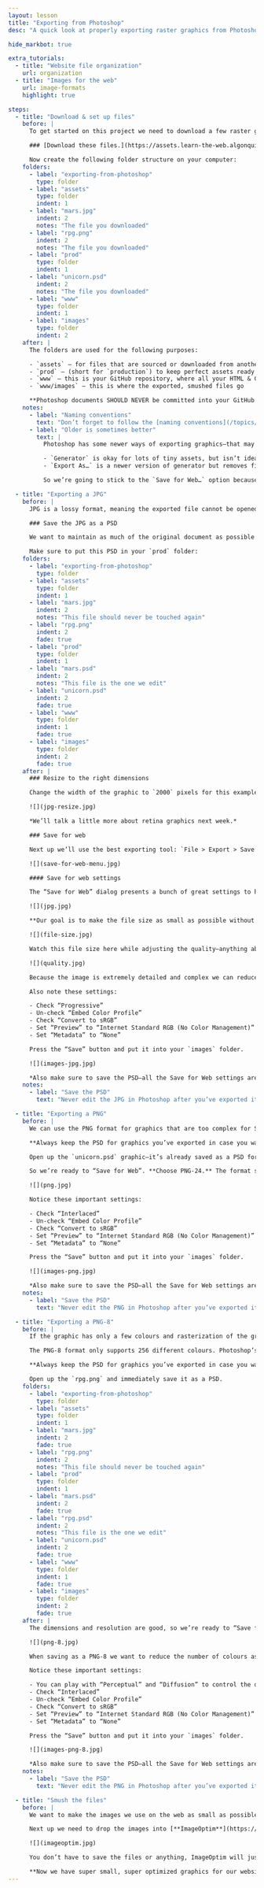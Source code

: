 ```yaml
---
layout: lesson
title: "Exporting from Photoshop"
desc: "A quick look at properly exporting raster graphics from Photoshop."

hide_markbot: true

extra_tutorials:
  - title: "Website file organization"
    url: organization
  - title: "Images for the web"
    url: image-formats
    highlight: true

steps:
  - title: "Download & set up files"
    before: |
      To get started on this project we need to download a few raster graphics that we can manipulate & export.

      ### [Download these files.](https://assets.learn-the-web.algonquindesign.ca/web-dev-3/exporting-from-photoshop-download.zip)

      Now create the following folder structure on your computer:
    folders:
      - label: "exporting-from-photoshop"
        type: folder
      - label: "assets"
        type: folder
        indent: 1
      - label: "mars.jpg"
        indent: 2
        notes: "The file you downloaded"
      - label: "rpg.png"
        indent: 2
        notes: "The file you downloaded"
      - label: "prod"
        type: folder
        indent: 1
      - label: "unicorn.psd"
        indent: 2
        notes: "The file you downloaded"
      - label: "www"
        type: folder
        indent: 1
      - label: "images"
        type: folder
        indent: 2
    after: |
      The folders are used for the following purposes:

      - `assets` — for files that are sourced or downloaded from another location that aren’t ready to be exported. *These files usually need to be credited to the author because you didn’t create them.*
      - `prod` — (short for `production`) to keep perfect assets ready for exporting, in case they need to be changed
      - `www` — this is your GitHub repository, where all your HTML & CSS files are (we’re not using GitHub right now)
      - `www/images` — this is where the exported, smushed files go

      **Photoshop documents SHOULD NEVER be committed into your GitHub repository.**
    notes:
      - label: "Naming conventions"
        text: "Don’t forget to follow the [naming conventions](/topics/naming-paths-cheat-sheet/#naming-conventions)."
      - label: "Older is sometimes better"
        text: |
          Photoshop has some newer ways of exporting graphics—that may work really well for mobile apps but are inferior for The Open Web.

          - `Generator` is okay for lots of tiny assets, but isn’t ideal for good compression. It also messes with layer names.
          - `Export As…` is a newer version of generator but removes file size controls that are so essential so saving for the web.

          So we’re going to stick to the `Save for Web…` option because it is still the best tool—even though Adobe wants us to think otherwise by labeling it as “Legacy”.

  - title: "Exporting a JPG"
    before: |
      JPG is a lossy format, meaning the exported file cannot be opened again because it has lost much of the information—**always save the PSD for JPGs you export!**

      ### Save the JPG as a PSD

      We want to maintain as much of the original document as possible and PSD can do that. JPGs are throw away graphics—they should never be edited after they’ve been compressed for the web.

      Make sure to put this PSD in your `prod` folder:
    folders:
      - label: "exporting-from-photoshop"
        type: folder
      - label: "assets"
        type: folder
        indent: 1
      - label: "mars.jpg"
        indent: 2
        notes: "This file should never be touched again"
      - label: "rpg.png"
        indent: 2
        fade: true
      - label: "prod"
        type: folder
        indent: 1
      - label: "mars.psd"
        indent: 2
        notes: "This file is the one we edit"
      - label: "unicorn.psd"
        indent: 2
        fade: true
      - label: "www"
        type: folder
        indent: 1
        fade: true
      - label: "images"
        type: folder
        indent: 2
        fade: true
    after: |
      ### Resize to the right dimensions

      Change the width of the graphic to `2000` pixels for this example. The “Resolution” should be `72` because browsers literally don’t understand resolution.

      ![](jpg-resize.jpg)

      *We’ll talk a little more about retina graphics next week.*

      ### Save for web

      Next up we’ll use the best exporting tool: `File > Export > Save for Web (Legacy)…`

      ![](save-for-web-menu.jpg)

      #### Save for web settings

      The “Save for Web” dialog presents a bunch of great settings to help use reduce the file size as much as possible.

      ![](jpg.jpg)

      **Our goal is to make the file size as small as possible without compromising the quality of the graphic too much.**

      ![](file-size.jpg)

      Watch this file size here while adjusting the quality—anything above `250 KB` should make you feel sick to your stomach.

      ![](quality.jpg)

      Because the image is extremely detailed and complex we can reduce the quality quite a lot without noticing too much degradation. *If this were a human or animal pay special attention to the face and eyes.*

      Also note these settings:

      - Check “Progressive”
      - Un-check “Embed Color Profile”
      - Check “Convert to sRGB”
      - Set “Preview” to “Internet Standard RGB (No Color Management)”
      - Set “Metadata” to “None”

      Press the “Save” button and put it into your `images` folder.

      ![](images-jpg.jpg)

      *Also make sure to save the PSD—all the Save for Web settings are stored in the PSD so that if you have to re-export the graphic everything is remembered.*
    notes:
      - label: "Save the PSD"
        text: "Never edit the JPG in Photoshop after you’ve exported it—always go back to your original PSD file."

  - title: "Exporting a PNG"
    before: |
      We can use the PNG format for graphics that are too complex for SVGs—but try to use SVG first.

      **Always keep the PSD for graphics you’ve exported in case you want to edit them later—never edit from the PNG file.**

      Open up the `unicorn.psd` graphic—it’s already saved as a PSD for you; the dimensions are correct; and the resolution is set at `72`.

      So we’re ready to “Save for Web”. **Choose PNG-24.** The format supports millions of colours and 256 levels of transparency.

      ![](png.jpg)

      Notice these important settings:

      - Check “Interlaced”
      - Un-check “Embed Color Profile”
      - Check “Convert to sRGB”
      - Set “Preview” to “Internet Standard RGB (No Color Management)”
      - Set “Metadata” to “None”

      Press the “Save” button and put it into your `images` folder.

      ![](images-png.jpg)

      *Also make sure to save the PSD—all the Save for Web settings are stored in the PSD so that if you have to re-export the graphic everything is remembered.*
    notes:
      - label: "Save the PSD"
        text: "Never edit the PNG in Photoshop after you’ve exported it—always go back to your original PSD file."

  - title: "Exporting a PNG-8"
    before: |
      If the graphic has only a few colours and rasterization of the graphic is important, we can use a PNG-8.

      The PNG-8 format only supports 256 different colours. Photoshop’s implementation is broken and only supports 1-bit transparency (like a GIF) but other applications, like [ImageAlpha](https://pngmini.com/), can give us 8-bit transparency.

      **Always keep the PSD for graphics you’ve exported in case you want to edit them later—never edit from the PNG file.**

      Open up the `rpg.png` and immediately save it as a PSD.
    folders:
      - label: "exporting-from-photoshop"
        type: folder
      - label: "assets"
        type: folder
        indent: 1
      - label: "mars.jpg"
        indent: 2
        fade: true
      - label: "rpg.png"
        indent: 2
        notes: "This file should never be touched again"
      - label: "prod"
        type: folder
        indent: 1
      - label: "mars.psd"
        indent: 2
        fade: true
      - label: "rpg.psd"
        indent: 2
        notes: "This file is the one we edit"
      - label: "unicorn.psd"
        indent: 2
        fade: true
      - label: "www"
        type: folder
        indent: 1
        fade: true
      - label: "images"
        type: folder
        indent: 2
        fade: true
    after: |
      The dimensions and resolution are good, so we’re ready to “Save for Web”.

      ![](png-8.jpg)

      When saving as a PNG-8 we want to reduce the number of colours as small as possible without compromising the quality of the graphic. In this illustration, `17` colours seems to be perfect.

      Notice these important settings:

      - You can play with “Perceptual” and “Diffusion” to control the dithering—but it won’t make any difference for this graphic
      - Check “Interlaced”
      - Un-check “Embed Color Profile”
      - Check “Convert to sRGB”
      - Set “Preview” to “Internet Standard RGB (No Color Management)”
      - Set “Metadata” to “None”

      Press the “Save” button and put it into your `images` folder.

      ![](images-png-8.jpg)

      *Also make sure to save the PSD—all the Save for Web settings are stored in the PSD so that if you have to re-export the graphic everything is remembered.*
    notes:
      - label: "Save the PSD"
        text: "Never edit the PNG in Photoshop after you’ve exported it—always go back to your original PSD file."

  - title: "Smush the files"
    before: |
      We want to make the images we use on the web as small as possible—Photoshop only does part of the job.

      Next up we need to drop the images into [**ImageOptim**](https://imageoptim.com/mac) to really reduce their file size—it won’t reduce the quality in any way.

      ![](imageoptim.jpg)

      You don’t have to save the files or anything, ImageOptim will just overwrite your graphics with ones that are smaller size.

      **Now we have super small, super optimized graphics for our website that will help it load quickly.**
---
```

